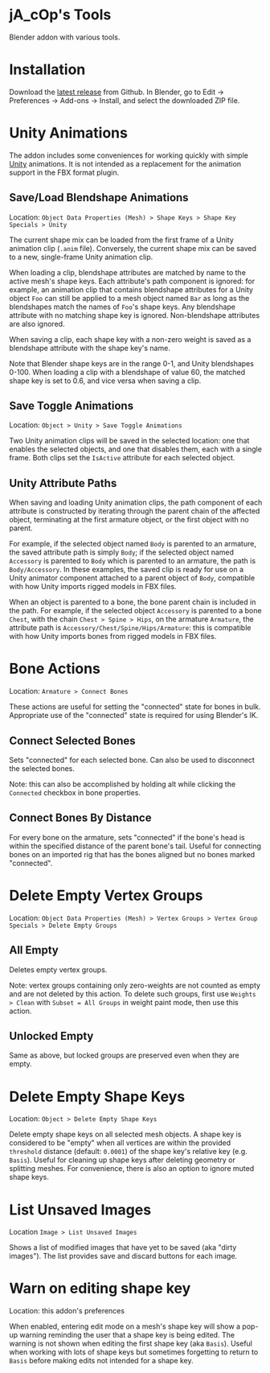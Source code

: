 # jA_cOp's Tools

Blender addon with various tools.

# Installation

Download the [latest release](https://github.com/ja-cop/jA_cOp_Tools/releases) from Github. In Blender, go to Edit -> Preferences -> Add-ons -> Install, and select the downloaded ZIP file.

# Unity Animations

The addon includes some conveniences for working quickly with simple [Unity](https://en.wikipedia.org/wiki/Unity_(game_engine)) animations. It is not intended as a replacement for the animation support in the FBX format plugin.

## Save/Load Blendshape Animations

Location: `Object Data Properties (Mesh) > Shape Keys > Shape Key Specials > Unity`

The current shape mix can be loaded from the first frame of a Unity animation clip (`.anim` file). Conversely, the current shape mix can be saved to a new, single-frame Unity animation clip.

When loading a clip, blendshape attributes are matched by name to the active mesh's shape keys. Each attribute's path component is ignored: for example, an animation clip that contains blendshape attributes for a Unity object `Foo` can still be applied to a mesh object named `Bar` as long as the blendshapes match the names of `Foo`'s shape keys. Any blendshape attribute with no matching shape key is ignored. Non-blendshape attributes are also ignored.

When saving a clip, each shape key with a non-zero weight is saved as a blendshape attribute with the shape key's name.

Note that Blender shape keys are in the range 0-1, and Unity blendshapes 0-100. When loading a clip with a blendshape of value 60, the matched shape key is set to 0.6, and vice versa when saving a clip.

## Save Toggle Animations

Location: `Object > Unity > Save Toggle Animations`

Two Unity animation clips will be saved in the selected location: one that enables the selected objects, and one that disables them, each with a single frame. Both clips set the `IsActive` attribute for each selected object.

## Unity Attribute Paths

When saving and loading Unity animation clips, the path component of each attribute is constructed by iterating through the parent chain of the affected object, terminating at the first armature object, or the first object with no parent.

For example, if the selected object named `Body` is parented to an armature, the saved attribute path is simply `Body`; if the selected object named `Accessory` is parented to `Body` which is parented to an armature, the path is `Body/Accessory`. In these examples, the saved clip is ready for use on a Unity animator component attached to a parent object of `Body`, compatible with how Unity imports rigged models in FBX files.

When an object is parented to a bone, the bone parent chain is included in the path. For example, if the selected object `Accessory` is parented to a bone `Chest`, with the chain `Chest > Spine > Hips`, on the armature `Armature`, the attribute path is `Accessory/Chest/Spine/Hips/Armature`: this is compatible with how Unity imports bones from rigged models in FBX files.

# Bone Actions

Location: `Armature > Connect Bones`

These actions are useful for setting the "connected" state for bones in bulk. Appropriate use of the "connected" state is required for using Blender's IK.

## Connect Selected Bones

Sets "connected" for each selected bone. Can also be used to disconnect the selected bones.

Note: this can also be accomplished by holding alt while clicking the `Connected` checkbox in bone properties.

## Connect Bones By Distance

For every bone on the armature, sets "connected" if the bone's head is within the specified distance of the parent bone's tail. Useful for connecting bones on an imported rig that has the bones aligned but no bones marked "connected".

# Delete Empty Vertex Groups

Location: `Object Data Properties (Mesh) > Vertex Groups > Vertex Group Specials > Delete Empty Groups`

## All Empty

Deletes empty vertex groups.

Note: vertex groups containing only zero-weights are not counted as empty and are not deleted by this action. To delete such groups, first use `Weights > Clean` with `Subset = All Groups` in weight paint mode, then use this action.

## Unlocked Empty

Same as above, but locked groups are preserved even when they are empty.

# Delete Empty Shape Keys

Location: `Object > Delete Empty Shape Keys`

Delete empty shape keys on all selected mesh objects. A shape key is considered to be "empty" when all vertices are within the provided `threshold` distance (default: `0.0001`) of the shape key's relative key (e.g. `Basis`). Useful for cleaning up shape keys after deleting geometry or splitting meshes. For convenience, there is also an option to ignore muted shape keys.

# List Unsaved Images

Location `Image > List Unsaved Images`

Shows a list of modified images that have yet to be saved (aka "dirty images"). The list provides save and discard buttons for each image.

# Warn on editing shape key

Location: this addon's preferences

When enabled, entering edit mode on a mesh's shape key will show a pop-up warning reminding the user that a shape key is being edited. The warning is not shown when editing the first shape key (aka `Basis`). Useful when working with lots of shape keys but sometimes forgetting to return to `Basis` before making edits not intended for a shape key.
